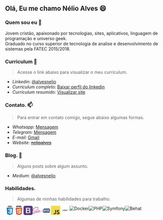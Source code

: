 ## Olá, Eu me chamo Nélio Alves 😄
### Quem sou eu 💬

Jovem cristão, apaixonado por tecnologias, sites, aplicativos, linguagem de programação e universo geek. <br>
Graduado no curso superior de tecnologia de analise e desenvolvimento de sistemas pela FATEC 2015/2018.

### Curriculum 💬

> Acesse o link abaixo para visualizar o meu curriculum.

- *Linkedin:* [@alvesnelio](https://www.linkedin.com/in/alvesnelio/)
- *Curriculum completo:* [Baixar perfil do linkedin](https://www.linkedin.com/ambry/?x-li-ambry-ep=AQFfjBmtZrlrZQAAAXyLXeYahNautCIwwKwzP8kAB-dmviK6McXFldlKnwDyMBgkiNIPQbjJqPPQDTVqdfwktSA-K7ly00Cx8GyuQyc-4HGlfbDrxM3lfiuGexEP615xyt7wvIxM907YAzHDIWWCp6yWtN5qm8DnbrszdHtcGIK8AI3Dn3NO-CShP_W-XG89SI8fl6xjkDIFRNgFWTuJBCKTJcVtaiv6F0fBfBYZdZSMaTkZxBfusw4lX23QFak-K1dYLooczRVBfQP_GPac_ikvRPZjINoA91fNHdOtwj4L-6SoSTOSJxjpwweFAEaUAFTXqbsur_z8G_SshR7xsMRGdmysXZWFCne9JsXBT5zavgI0STbuBu5E2Kpzr8j4Wkm9gtKQ-5GAubHsRrhBU0PEUAhzfFlLcb_ASFM_HdzeG6EkvwX0f4l8LoZG0PiUNcd4nOd4aon1srFpAxlm3aLEHbTqhuNCTTF_WutJbPWcIznkbNIdPt-Wt7z7oJhgEYnYPOXDbX5oHJM8humSFg&x-ambry-um-filename=Profile.pdf)
- *Curriculum resumido:* [Visualizar site](https://alvesnelio.github.io/jekyll-cv/)

### Contato. 📫

> Para entrar em contato comigo, segue abaixo algumas formas.

- *Whatsapp:* [Mensagem](https://api.whatsapp.com/send?phone={{5565984152525}})
- *Telegram:* [Mensagem](https://telegram.me/alvesnelio)
- *E-mail:* [Gmail](mailto:nelio13alves@gmail.com)
- *Website:* ~~[nelioalves](https://www.nelioalves.com.br)~~

### Blog. 💬

> Alguns posts sobre algum assunto.

- *Medium:* [@alvesnelio](https://alvesnelio.medium.com/)

### Habilidades.

> Algumas de minhas habilidades para trabalho.

[<img align="left" alt="CSS3" height="30px" src="https://raw.githubusercontent.com/github/explore/80688e429a7d4ef2fca1e82350fe8e3517d3494d/topics/css/css.png" />](https://pt.wikipedia.org/wiki/Cascading_Style_Sheets)

[<img align="left" alt="HTML5" height="30px" src="https://raw.githubusercontent.com/github/explore/80688e429a7d4ef2fca1e82350fe8e3517d3494d/topics/html/html.png" />](https://pt.wikipedia.org/wiki/html)

[<img align="left" alt="Bootstrap" height="30px" src="https://raw.githubusercontent.com/github/explore/80688e429a7d4ef2fca1e82350fe8e3517d3494d/topics/bootstrap/bootstrap.png" />](https://pt.wikipedia.org/wiki/Bootstrap_(framework_front-end))

[<img align="left" alt="Sass" height="30px" src="https://raw.githubusercontent.com/github/explore/80688e429a7d4ef2fca1e82350fe8e3517d3494d/topics/sass/sass.png" />](https://pt.wikipedia.org/wiki/Sass_(linguagem_de_folhas_de_estilos))

[<img align="left" alt="Less" height="30px" src="https://raw.githubusercontent.com/github/explore/80688e429a7d4ef2fca1e82350fe8e3517d3494d/topics/less/less.png" />](https://pt.wikipedia.org/wiki/Less_(linguagem_de_folha_de_estilo))

[<img align="left" alt="Javascript" height="30px" src="https://raw.githubusercontent.com/github/explore/80688e429a7d4ef2fca1e82350fe8e3517d3494d/topics/javascript/javascript.png" />](https://pt.wikipedia.org/wiki/JavaScript)

[<img align="left" alt="JQuery" height="30px" src="https://raw.githubusercontent.com/github/explore/80688e429a7d4ef2fca1e82350fe8e3517d3494d/topics/jquery/jquery.png" />](https://pt.wikipedia.org/wiki/JQuery)

[<img align="left" alt="Docker" height="30px" src="https://upload.wikimedia.org/wikipedia/commons/thumb/4/4e/Docker_%28container_engine%29_logo.svg/250px-Docker_%28container_engine%29_logo.svg.png" />](https://pt.wikipedia.org/wiki/Docker)

[<img align="left" alt="PHP" height="30px" src="https://upload.wikimedia.org/wikipedia/commons/thumb/2/27/PHP-logo.svg/260px-PHP-logo.svg.png" />](https://pt.wikipedia.org/wiki/PHP)

[<img align="left" alt="Symfony" height="30px" src="https://upload.wikimedia.org/wikipedia/commons/thumb/6/60/Symfony2.svg/220px-Symfony2.svg.png" />](https://pt.wikipedia.org/wiki/Symfony)

[<img align="left" alt="Behat" width="60px" src="https://raw.githubusercontent.com/Behat/logo/master/logo.png" />](https://docs.behat.org/)
